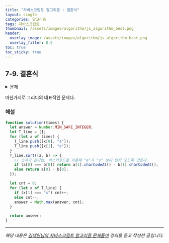```yaml
---
title: "자바스크립트 알고리즘 : 결혼식"
layout: single
categories: 알고리즘
tags: 자바스크립트
thumbnail: /assets/images/algorithm/js_algorithm_best.png
header:
  overlay_image: /assets/images/algorithm/js_algorithm_best.png
  overlay_filter: 0.5
toc: true
toc_sticky: true
---
```


## 7-9. 결혼식

<details>
<summary>문제</summary>
<div markdown="1">

<br>

현수는 다음 달에 결혼을 합니다.
현수는 결혼식 피로연을 장소를 빌려 3일간 쉬지 않고 하려고 합니다.
피로연에 참석하는 친구들 N명의 참석하는 시간정보를 현수는 친구들에게 미리 요구했습니다.
각 친구들은 자신이 몇 시에 도착해서 몇 시에 떠날 것인지 현수에게 알려주었습니다.
현수는 이 정보를 바탕으로 피로연 장소에 동시에 존재하는 최대 인원수를 구하여 그 인원을
수용할 수 있는 장소를 빌리려고 합니다. 여러분이 현수를 도와주세요.
만약 한 친구가 오는 시간 13, 가는시간 15라면 이 친구는 13시 정각에 피로연 장에 존재하는
것이고 15시 정각에는 존재하지 않는다고 가정합니다.

_입력설명_
첫째 줄에 피로연에 참석할 인원수 N(5<=N<=100,000)이 주어집니다.
두 번째 줄부터 N줄에 걸쳐 각 인원의 오는 시간과 가는 시간이 주어집니다.
시간은 첫날 0시를 0으로 해서 마지막날 밤 12시를 72로 하는 타임라인으로 오는 시간과 가
는 시간이 음이 아닌 정수로 표현됩니다.

_출력설명_
첫째 줄에 피로연장에 동시에 존재하는 최대 인원을 출력하세요.

_입력예제_

- 5
- 14 18
- 12 15
- 15 20
- 20 30
- 5 14

_출력예제_

- 2

</div>
</details>

마찬가지로 그리디의 대표적인 문제다.

### 해설

```jsx
function solution(times) {
  let answer = Number.MIN_SAFE_INTEGER;
  let T_line = [];
  for (let x of times) {
    T_line.push([x[0], "s"]);
    T_line.push([x[1], "e"]);
  }
  T_line.sort((a, b) => {
    // 숫자가 같다면, 아스키코드를 이용해 "e"가 "s" 보다 먼저 오도록 만든다.
    if (a[0] === b[0]) return a[1].charCodeAt() - b[1].charCodeAt();
    else return a[0] - b[0];
  });

  let cnt = 0;
  for (let x of T_line) {
    if (x[1] === "s") cnt++;
    else cnt--;
    answer = Math.max(answer, cnt);
  }

  return answer;
}
```

---

_해당 내용은 [김태원님의 자바스크립트 알고리즘 문제풀이](https://www.inflearn.com/course/%EC%9E%90%EB%B0%94%EC%8A%A4%ED%81%AC%EB%A6%BD%ED%8A%B8-%EC%95%8C%EA%B3%A0%EB%A6%AC%EC%A6%98-%EB%AC%B8%EC%A0%9C%ED%92%80%EC%9D%B4/dashboard) 강의를 듣고 작성한 글입니다._
